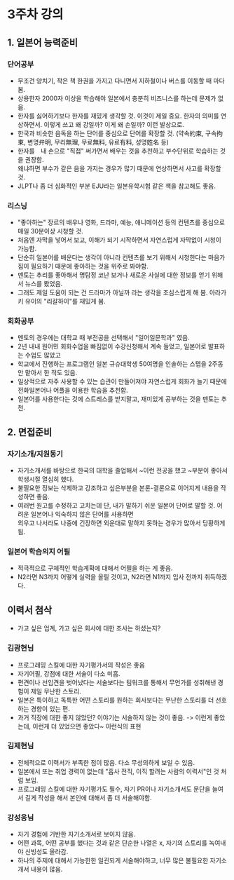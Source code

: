 # 3주차 강의

## 1. 일본어 능력준비
### 단어공부
- 무조건 양치기, 작은 책 한권을 가지고 다니면서 지하철이나 버스를 이동할 때 마다봄.
- 상용한자 2000자 이상을 학습해야 일본에서 충분히 비즈니스를 하는데 문제가 없음.
- 한자를 싫어하기보다 한자를 재밌게 생각할 것. 이것이 제일 중요. 한자의 의미를 연상하면서. 이렇게 쓰고 왜 강일까? 이게 왜 손일까? 이런 발상으로.
- 한국과 비슷한 음독을 하는 단어를 중심으로 단어를 확장할 것. (약속約束, 구속拘束, 변명弁明, 무리無理, 무료無料, 유료有料, 성명姓名 등)
- 한자를　내 손으로 "직접" 써가면서 배우는 것을 추천하고 부수단위로 학습하는 것을 권장함.
<br/>왜냐하면 부수가 같은 음을 가지는 경우가 많기 때문에 연상하면서 사고를 확장할 것.
- JLPT나 좀 더 심화적인 부분 EJU라는 일본유학시험 같은 책을 참고해도 좋음.

### 리스닝
- "좋아하는" 장르의 배우나 영화, 드라마, 예능, 애니메이션 등의 컨텐츠를 중심으로 매일 30분이상 시청할 것.
- 처음엔 자막을 넣어서 보고, 이해가 되기 시작하면서 자연스럽게 자막없이 시청이 가능함.
- 단순히 일본어를 배운다는 생각이 아니라 컨텐츠를 보기 위해서 시청한다는 마음가짐이 필요하기 때문에 좋아하는 것을 위주로 봐야함.
- 멘토는 추리를 좋아해서 명탐정 코난 보거나 새로운 사실에 대한 정보를 얻기 위해서 뉴스를 봤었음.
- 그래도 제일 도움이 되는 건 드라마가 아닐까 라는 생각을 조심스럽게 해 봄. 아라가키 유이의 "리갈하이"를 재밌게 봄.

### 회화공부
- 멘토의 경우에는 대학교 때 부전공을 선택해서 "일어일문학과" 였음.
- 2년 내내 원어민 회화수업을 빠짐없이 수강신청해서 계속 들었고, 일본어로 발표하는 수업도 많았고
- 학교에서 진행하는 프로그램인 일본 규슈대학생 50여명을 인솔하는 스텝을 2주동안 맡아서 한 적도 있음.
- 일상적으로 자주 사용할 수 있는 습관이 만들어져야 자연스럽게 회화가 늘기 때문에 전화일본어나 어플을 이용한 학습을 추천함.
- 일본어를 사용한다는 것에 스트레스를 받지말고, 재미있게 공부하는 것을 멘토는 추천.


## 2. 면접준비
### 자기소개/지원동기
- 자기소개서를 바탕으로 한국의 대학을 졸업해서 ~이런 전공을 했고 ~부분이 좋아서 학생시절 열심히 했다.
- 불필요한 정보는 삭제하고 강조하고 싶은부분을 본론-결론으로 이어지게 내용을 작성하면 좋음.
- 여러번 원고를 수정하고 고치는데 단, 내가 말하기 쉬운 일본어 단어로 말할 것. 어려운 일본어나 익숙하지 않은 단어를 사용하면
<br/> 외우고 나서라도 나중에 긴장하면 외운대로 말하지 못하는 경우가 많아서 당황하게 됨.

### 일본어 학습의지 어필
- 적극적으로 구체적인 학습계획에 대해서 어필을 하는 게 좋음.
- N2라면 N3까지 어떻게 실력을 올릴 것이고, N2라면 N1까지 입사 전까지 취득하겠다.

## 이력서 첨삭

- 가고 싶은 업계, 가고 싶은 회사에 대한 조사는 하셨는지?

### 김광현님
- 프로그래밍 스킬에 대한 자기평가서의 작성은 좋음
- 자기어필, 강점에 대한 서술이 다소 미흡.
- 편견이나 선입견을 벗어났다는 서술보다는 팀워크를 통해서 무언가를 성취해낸 경험이 제일 무난한 스토리.
- 일본은 특이하고 독특한 어떤 스토리를 원하는 회사보다는 무난한 스토리를 더 선호하는 경향이 있는 편.
- 과거 직장에 대한 좋지 않았던? 이야기는 서술하지 않는 것이 좋음. -> 이런게 좋았는데, 이런게 더 있었으면 좋았다~ 이런식의 표현

### 김제현님
- 전체적으로 이력서가 부족한 점이 많음. 다소 무성의하게 보일 수 있음.
- 일본에서 또는 취업 경력이 없는데 "흡사 전직, 이직 할려는 사람의 이력서"인 것 처럼 보임.
- 프로그래밍 스킬에 대한 자기평가도 필수, 자기 PR이나 자기소개서도 문단을 늘여서 길게 작성을 해서 본인에 대해서 좀 더 서술해야함.

### 강성웅님
- 자기 경험에 기반한 자기소개서로 보이지 않음.
- 어떤 과목, 어떤 공부를 했다는 것과 같은 단순한 나열은 x, 자기의 스토리를 녹여내야 신빙성도 올라감.
- 하나의 주제에 대해서 가능한한 일괸되게 서술해야하고, 너무 많은 불필요한 자기소개서 내용이 많음.

